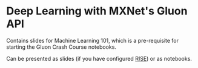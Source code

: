 # Deep Learning with MXNet's Gluon API

Contains slides for Machine Learning 101, which is a pre-requisite for starting the Gluon Crash Course notebooks.

Can be presented as slides (if you have configured [RISE](https://github.com/damianavila/RISE)) or as notebooks.
